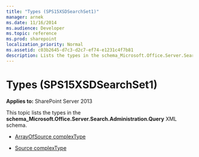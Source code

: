```yaml
---
title: "Types (SPS15XSDSearchSet1)"
manager: arnek
ms.date: 11/16/2014
ms.audience: Developer
ms.topic: reference
ms.prod: sharepoint
localization_priority: Normal
ms.assetid: c03b2645-d7c3-d2c7-ef74-e1231c4f7b81
description: Lists the types in the schema_Microsoft.Office.Server.Search.Administration.Query XML schema.
---
```


# Types (SPS15XSDSearchSet1)
  
**Applies to:** SharePoint Server 2013

This topic lists the types in the **schema_Microsoft.Office.Server.Search.Administration.Query** XML schema. 
  
- [ArrayOfSource complexType](arrayofsource-complextype-sps15xsdsearchset1.md)
    
- [Source complexType](source-complextype-sps15xsdsearchset1.md)
    

